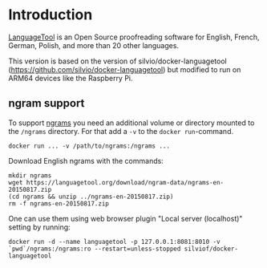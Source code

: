 
# Introduction

[LanguageTool](https://languagetool.org/) is an Open Source proof­reading software for English, French,
German, Polish, and more than 20 other languages.

This version is based on the version of silvio/docker-languagetool (https://github.com/silvio/docker-languagetool) but modified to run on ARM64 devices like the Raspberry Pi. 

## ngram support

To support [ngrams] you need an additional volume or directory mounted to the
`/ngrams` directory. For that add a `-v` to the `docker run`-command.

    docker run ... -v /path/to/ngrams:/ngrams ...

[ngrams]: http://wiki.languagetool.org/finding-errors-using-n-gram-data


Download English ngrams with the commands:

    mkdir ngrams
    wget https://languagetool.org/download/ngram-data/ngrams-en-20150817.zip
    (cd ngrams && unzip ../ngrams-en-20150817.zip)
    rm -f ngrams-en-20150817.zip


One can use them using web browser plugin "Local server (localhost)" setting by running:

    docker run -d --name languagetool -p 127.0.0.1:8081:8010 -v `pwd`/ngrams:/ngrams:ro --restart=unless-stopped silviof/docker-languagetool
